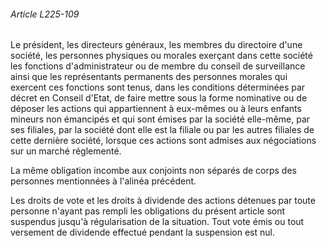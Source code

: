 ###### Article L225-109

Le président, les directeurs généraux, les membres du directoire d'une société, les personnes physiques ou morales exerçant dans cette société les fonctions d'administrateur ou de membre du conseil de surveillance ainsi que les représentants permanents des personnes morales qui exercent ces fonctions sont tenus, dans les conditions déterminées par décret en Conseil d'Etat, de faire mettre sous la forme nominative ou de déposer les actions qui appartiennent à eux-mêmes ou à leurs enfants mineurs non émancipés et qui sont émises par la société elle-même, par ses filiales, par la société dont elle est la filiale ou par les autres filiales de cette dernière société, lorsque ces actions sont admises aux négociations sur un marché réglementé.

La même obligation incombe aux conjoints non séparés de corps des personnes mentionnées à l'alinéa précédent.

Les droits de vote et les droits à dividende des actions détenues par toute personne n'ayant pas rempli les obligations du présent article sont suspendus jusqu'à régularisation de la situation. Tout vote émis ou tout versement de dividende effectué pendant la suspension est nul.

